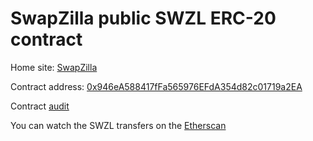 # SwapZilla public SWZL ERC-20 contract

Home site: [SwapZilla](https://www.swapzilla.co)

Contract address: [0x946eA588417fFa565976EFdA354d82c01719a2EA](https://etherscan.io/address/0x946ea588417ffa565976efda354d82c01719a2ea)

Contract [audit](https://github.com/SwapZilla/contract/blob/master/ContractAudit.pdf)

You can watch the SWZL transfers on the [Etherscan](https://etherscan.io/token/0x946ea588417ffa565976efda354d82c01719a2ea?a=0x253442363cead3f9810b1033b3e6807318a9d4aa)
